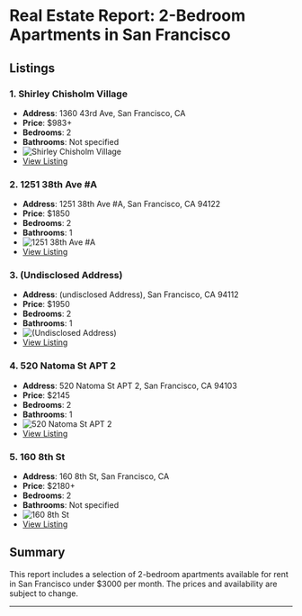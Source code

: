 # Real Estate Report: 2-Bedroom Apartments in San Francisco

## Listings

### 1. Shirley Chisholm Village
- **Address**: 1360 43rd Ave, San Francisco, CA
- **Price**: $983+
- **Bedrooms**: 2
- **Bathrooms**: Not specified
- ![Shirley Chisholm Village](https://photos.zillowstatic.com/fp/9b241f95523b2253311ddd8c47f07d4a-p_e.jpg)
- [View Listing](https://www.zillow.com/apartments/san-francisco-ca-shirley-chisholm-village-9NLPhr/)

### 2. 1251 38th Ave #A
- **Address**: 1251 38th Ave #A, San Francisco, CA 94122
- **Price**: $1850
- **Bedrooms**: 2
- **Bathrooms**: 1
- ![1251 38th Ave #A](https://photos.zillowstatic.com/fp/4e1138137573d1e47ee5265c5b6e90af-p_e.jpg)
- [View Listing](https://www.zillow.com/homedetails/1251-38th-Ave-A-San-Francisco-CA-94122/2078026902_zpid/)

### 3. (Undisclosed Address)
- **Address**: (undisclosed Address), San Francisco, CA 94112
- **Price**: $1950
- **Bedrooms**: 2
- **Bathrooms**: 1
- ![(Undisclosed Address)](https://photos.zillowstatic.com/fp/446fc738185e46377225c4ce1ff8bfbc-p_e.jpg)
- [View Listing](https://www.zillow.com/homedetails/San-Francisco-CA-94112/2090665009_zpid/)

### 4. 520 Natoma St APT 2
- **Address**: 520 Natoma St APT 2, San Francisco, CA 94103
- **Price**: $2145
- **Bedrooms**: 2
- **Bathrooms**: 1
- ![520 Natoma St APT 2](https://photos.zillowstatic.com/fp/ffb54f3b62f2e3bf2fc3f782b79533c0-p_e.jpg)
- [View Listing](https://www.zillow.com/homedetails/520-Natoma-St-APT-2-San-Francisco-CA-94103/2106116840_zpid/)

### 5. 160 8th St
- **Address**: 160 8th St, San Francisco, CA
- **Price**: $2180+
- **Bedrooms**: 2
- **Bathrooms**: Not specified
- ![160 8th St](https://photos.zillowstatic.com/fp/b35cbc63264135b9d94f3eaac96cd055-p_e.jpg)
- [View Listing](https://www.zillow.com/b/160-8th-st-san-francisco-ca-C4q3cR/)

## Summary
This report includes a selection of 2-bedroom apartments available for rent in San Francisco under $3000 per month. The prices and availability are subject to change.

---